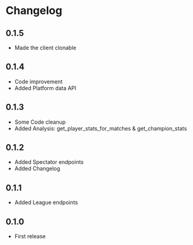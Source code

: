 # Changelog


## 0.1.5

* Made the client clonable


## 0.1.4

* Code improvement
* Added Platform data API

## 0.1.3

* Some Code cleanup
* Added Analysis: get_player_stats_for_matches & get_champion_stats

## 0.1.2

* Added Spectator endpoints
* Added Changelog

## 0.1.1

* Added League endpoints

## 0.1.0

* First release

